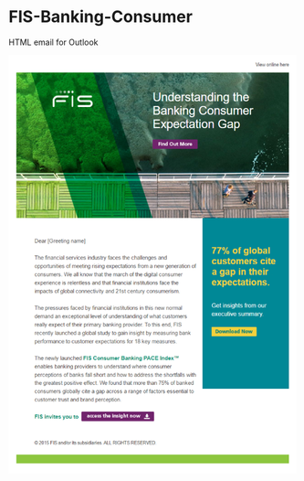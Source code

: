 ﻿# FIS-Banking-Consumer
HTML email for Outlook

![Preview](https://github.com/gbjack/FIS-Banking-Consumer/blob/master/images/preview.png)
